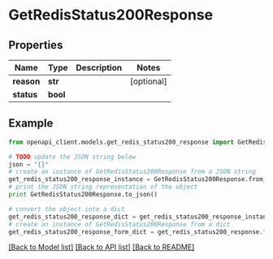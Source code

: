 # GetRedisStatus200Response


## Properties
Name | Type | Description | Notes
------------ | ------------- | ------------- | -------------
**reason** | **str** |  | [optional] 
**status** | **bool** |  | 

## Example

```python
from openapi_client.models.get_redis_status200_response import GetRedisStatus200Response

# TODO update the JSON string below
json = "{}"
# create an instance of GetRedisStatus200Response from a JSON string
get_redis_status200_response_instance = GetRedisStatus200Response.from_json(json)
# print the JSON string representation of the object
print GetRedisStatus200Response.to_json()

# convert the object into a dict
get_redis_status200_response_dict = get_redis_status200_response_instance.to_dict()
# create an instance of GetRedisStatus200Response from a dict
get_redis_status200_response_form_dict = get_redis_status200_response.from_dict(get_redis_status200_response_dict)
```
[[Back to Model list]](../README.md#documentation-for-models) [[Back to API list]](../README.md#documentation-for-api-endpoints) [[Back to README]](../README.md)


